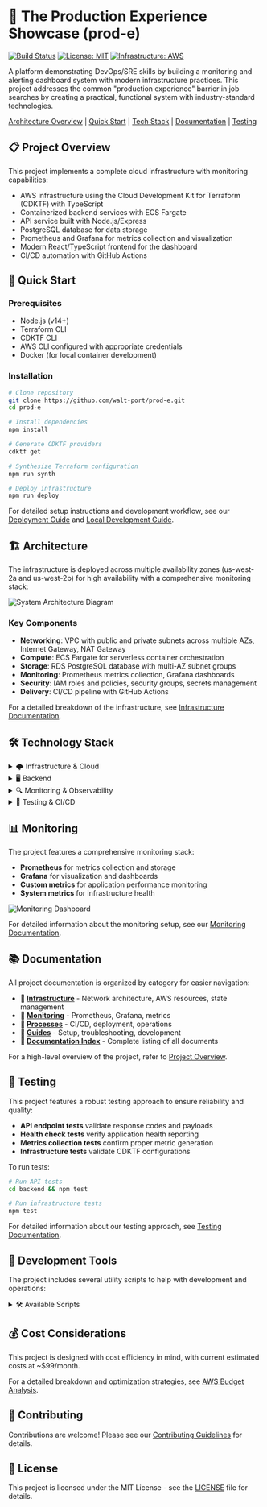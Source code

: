 # 🚀 The Production Experience Showcase (prod-e)

[![Build Status](https://github.com/walt-port/prod-e/actions/workflows/deploy.yml/badge.svg)](https://github.com/walt-port/prod-e/actions/workflows/deploy.yml)
[![License: MIT](https://img.shields.io/badge/License-MIT-blue.svg)](LICENSE)
[![Infrastructure: AWS](https://img.shields.io/badge/Infrastructure-AWS-orange)](https://aws.amazon.com/)

A platform demonstrating DevOps/SRE skills by building a monitoring and alerting dashboard system with modern infrastructure practices. This project addresses the common "production experience" barrier in job searches by creating a practical, functional system with industry-standard technologies.

[Architecture Overview](#-architecture) | [Quick Start](#-quick-start) | [Tech Stack](#-technology-stack) | [Documentation](#-documentation) | [Testing](#-testing)

## 📋 Project Overview

This project implements a complete cloud infrastructure with monitoring capabilities:

- AWS infrastructure using the Cloud Development Kit for Terraform (CDKTF) with TypeScript
- Containerized backend services with ECS Fargate
- API service built with Node.js/Express
- PostgreSQL database for data storage
- Prometheus and Grafana for metrics collection and visualization
- Modern React/TypeScript frontend for the dashboard
- CI/CD automation with GitHub Actions

## 🚀 Quick Start

### Prerequisites

- Node.js (v14+)
- Terraform CLI
- CDKTF CLI
- AWS CLI configured with appropriate credentials
- Docker (for local container development)

### Installation

```bash
# Clone repository
git clone https://github.com/walt-port/prod-e.git
cd prod-e

# Install dependencies
npm install

# Generate CDKTF providers
cdktf get

# Synthesize Terraform configuration
npm run synth

# Deploy infrastructure
npm run deploy
```

For detailed setup instructions and development workflow, see our [Deployment Guide](docs/guides/deployment-guide.md) and [Local Development Guide](docs/guides/local-development.md).

## 🏗️ Architecture

The infrastructure is deployed across multiple availability zones (us-west-2a and us-west-2b) for high availability with a comprehensive monitoring stack:

![System Architecture Diagram](docs/assets/images/architecture/system-overview.png)

### Key Components

- **Networking**: VPC with public and private subnets across multiple AZs, Internet Gateway, NAT Gateway
- **Compute**: ECS Fargate for serverless container orchestration
- **Storage**: RDS PostgreSQL database with multi-AZ subnet groups
- **Monitoring**: Prometheus metrics collection, Grafana dashboards
- **Security**: IAM roles and policies, security groups, secrets management
- **Delivery**: CI/CD pipeline with GitHub Actions

For a detailed breakdown of the infrastructure, see [Infrastructure Documentation](docs/infrastructure/README.md).

## 🛠️ Technology Stack

<details>
<summary>🌩️ Infrastructure & Cloud</summary>

- **AWS** (Amazon Web Services)
- **CDKTF** (Cloud Development Kit for Terraform)
- **Terraform**
- **Docker & Container Technologies**
- **IAM** (Identity and Access Management)
</details>

<details>
<summary>🖥️ Backend</summary>

- **Node.js**
- **Express**
- **PostgreSQL**
- **ECS Fargate**
</details>

<details>
<summary>🔍 Monitoring & Observability</summary>

- **Prometheus**
- **Grafana**
- **CloudWatch**
</details>

<details>
<summary>🧪 Testing & CI/CD</summary>

- **Jest**
- **Supertest**
- **GitHub Actions**
</details>

## 📊 Monitoring

The project features a comprehensive monitoring stack:

- **Prometheus** for metrics collection and storage
- **Grafana** for visualization and dashboards
- **Custom metrics** for application performance monitoring
- **System metrics** for infrastructure health

![Monitoring Dashboard](docs/assets/images/ui/monitoring-dashboard.png)

For detailed information about the monitoring setup, see our [Monitoring Documentation](docs/monitoring/README.md).

## 📚 Documentation

All project documentation is organized by category for easier navigation:

- **📂 [Infrastructure](docs/infrastructure/)** - Network architecture, AWS resources, state management
- **📂 [Monitoring](docs/monitoring/)** - Prometheus, Grafana, metrics
- **📂 [Processes](docs/processes/)** - CI/CD, deployment, operations
- **📂 [Guides](docs/guides/)** - Setup, troubleshooting, development
- **📄 [Documentation Index](docs/documentation-inventory.md)** - Complete listing of all documents

For a high-level overview of the project, refer to [Project Overview](docs/overview.md).

## 🧪 Testing

This project features a robust testing approach to ensure reliability and quality:

- **API endpoint tests** validate response codes and payloads
- **Health check tests** verify application health reporting
- **Metrics collection tests** confirm proper metric generation
- **Infrastructure tests** validate CDKTF configurations

To run tests:

```bash
# Run API tests
cd backend && npm test

# Run infrastructure tests
npm test
```

For detailed information about our testing approach, see [Testing Documentation](docs/processes/testing.md).

## 🔧 Development Tools

The project includes several utility scripts to help with development and operations:

<details>
<summary>🛠️ Available Scripts</summary>

- **Resource Check** (`scripts/resource_check.sh`) - Check status of AWS resources
- **Teardown** (`scripts/teardown.py`) - Destroy infrastructure with detailed control
- **Build and Push** (`scripts/build-and-push.sh`) - Build and push Docker images

Example usage:

```bash
# Check AWS resources status
./scripts/resource_check.sh

# Teardown infrastructure
python scripts/teardown.py --dry-run
```

</details>

## 💰 Cost Considerations

This project is designed with cost efficiency in mind, with current estimated costs at ~$99/month.

For a detailed breakdown and optimization strategies, see [AWS Budget Analysis](docs/processes/ongoing-budget.md).

## 🤝 Contributing

Contributions are welcome! Please see our [Contributing Guidelines](CONTRIBUTING.md) for details.

## 📄 License

This project is licensed under the MIT License - see the [LICENSE](LICENSE) file for details.
